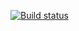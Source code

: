 [![Build status](https://ci.appveyor.com/api/projects/status/5il1r35447ocxx58?svg=true)](https://ci.appveyor.com/project/babka40000/js-hw-test1)